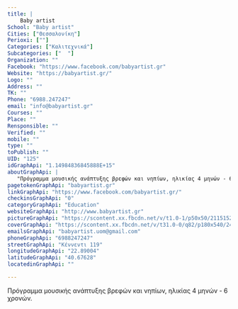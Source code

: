 ```yaml
---
title: |
    Baby artist
School: "Baby artist"
Cities: ["Θεσσαλονίκη"]
Perioxi: [""]
Categories: ["Καλιτεχνικά"]
Subcategories: ["  "]
Organization: ""
Facebook: "https://www.facebook.com/babyartist.gr"
Website: "https://babyartist.gr/"
Logo: ""
Address: ""
TK: ""
Phone: "6988.247247"
email: "info@babyartist.gr"
Courses: ""
Place: ""
Rensponsible: ""
Verified: ""
mobile: ""
type: ""
toPublish: ""
UID: "125"
idGraphApi: "1.14984836845888E+15"
aboutGraphApi: | 
   "Πρόγραμμα μουσικής ανάπτυξης βρεφών και νηπίων, ηλικίας 4 μηνών - 6 χρονών."
pagetokenGraphApi: "babyartist.gr"
linkGraphApi: "https://www.facebook.com/babyartist.gr/"
checkinsGraphApi: "0"
categoryGraphApi: "Education"
websiteGraphApi: "http://www.babyartist.gr"
pictureGraphApi: "https://scontent.xx.fbcdn.net/v/t1.0-1/p50x50/21151525_1311136638996714_6994392217546487351_n.jpg?oh=43bb200faeee86d86f97927da523e0a1&amp;oe=5B00F5E8"
coverGraphApi: "https://scontent.xx.fbcdn.net/v/t31.0-0/q82/p180x540/24799680_1399191236857920_1892563023251131234_o.jpg?oh=5c59847cf48029c910a30c35e0d7d7b7&amp;oe=5B3E6CC2"
emailsGraphApi: "babyartist.uom@gmail.com"
phoneGraphApi: "6988247247"
streetGraphApi: "Κέννεντι 119"
longitudeGraphApi: "22.89004"
latitudeGraphApi: "40.67628"
locatedinGraphApi: ""

---
```


Πρόγραμμα μουσικής ανάπτυξης βρεφών και νηπίων, ηλικίας 4 μηνών - 6 χρονών.

